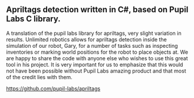 ## Apriltags detection written in C#, based on Pupil Labs C library.

A translation of the pupil labs library for apriltags, very slight variation in results. 
Unlimited robotics allows for apriltags detection inside the simulation of our robot, Gary, for a number of tasks such as inspecting inventories or marking world positions for the robot to place objects at. We are happy to share the code with anyone else who wishes to use this great tool in his project. It is very important for us to emphasize that this would not have been possible without Pupil Labs amazing product and that most of the credit lies with them.

https://github.com/pupil-labs/apriltags
